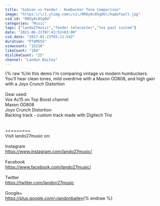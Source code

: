 ```yaml
---
title: "Gibson vs Fender - Humbucker Tone Comparison"
image: "https:\/\/i.ytimg.com\/vi\/RROy8c8SgOU\/hqdefault.jpg"
vid_id: "RROy8c8SgOU"
categories: "Music"
tags: ["lando27music","fender telecaster","les paul custom"]
date: "2021-06-21T07:43:52+03:00"
vid_date: "2017-01-23T05:11:54Z"
duration: "PT4M55S"
viewcount: "15210"
likeCount: "104"
dislikeCount: "25"
channel: "Landon Bailey"
---
```

{% raw %}In this demo I'm comparing vintage vs modern humbuckers. <br />You'll hear clean tones, mild overdrive with a Maxon OD808, and high gain with a Joyo Crunch Distortion<br /><br />Gear used:<br />Vox Ac15 on Top Boost channel<br />Maxon OD808<br />Joyo Crunch Distortion<br />Backing track - custom track made with Digitech Trio<br /><br /><br />=========<br />Visit lando27music on:<br /><br />Instagram <br /><a rel="nofollow" target="blank" href="https://www.instagram.com/lando27music/">https://www.instagram.com/lando27music/</a><br /><br />Facebook<br /><a rel="nofollow" target="blank" href="https://www.facebook.com/lando27music/">https://www.facebook.com/lando27music/</a><br /><br />Twitter <br /><a rel="nofollow" target="blank" href="https://twitter.com/landon27music">https://twitter.com/landon27music</a><br /><br />Google+<br /><a rel="nofollow" target="blank" href="https://plus.google.com/+landonbailey">https://plus.google.com/+landonbailey</a>{% endraw %}

